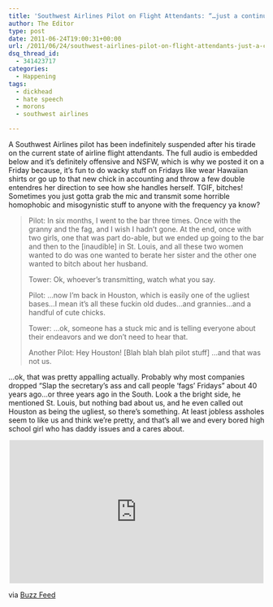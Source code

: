 ```yaml
---
title: 'Southwest Airlines Pilot on Flight Attendants: “…just a continuous stream of gays and grannies and grandes”'
author: The Editor
type: post
date: 2011-06-24T19:00:31+00:00
url: /2011/06/24/southwest-airlines-pilot-on-flight-attendants-just-a-continuous-stream-of-gays-and-grannies-and-grandes/
dsq_thread_id:
  - 341423717
categories:
  - Happening
tags:
  - dickhead
  - hate speech
  - morons
  - southwest airlines

---
```

A Southwest Airlines pilot has been indefinitely suspended after his tirade on the current state of airline flight attendants. The full audio is embedded below and it&#8217;s definitely offensive and NSFW, which is why we posted it on a Friday because, it&#8217;s fun to do wacky stuff on Fridays like wear Hawaiian shirts or go up to that new chick in accounting and throw a few double entendres her direction to see how she handles herself. TGIF, bitches! Sometimes you just gotta grab the mic and transmit some horrible homophobic and misogynistic stuff to anyone with the frequency ya know?

> Pilot: In six months, I went to the bar three times. Once with the granny and the fag, and I wish I hadn&#8217;t gone. At the end, once with two girls, one that was part do-able, but we ended up going to the bar and then to the [inaudible] in St. Louis, and all these two women wanted to do was one wanted to berate her sister and the other one wanted to bitch about her husband.
> 
> Tower: Ok, whoever&#8217;s transmitting, watch what you say.
> 
> Pilot: &#8230;now I&#8217;m back in Houston, which is easily one of the ugliest bases&#8230;I mean it&#8217;s all these fuckin old dudes&#8230;and grannies&#8230;and a handful of cute chicks.
> 
> Tower: &#8230;ok, someone has a stuck mic and is telling everyone about their endeavors and we don&#8217;t need to hear that.
> 
> Another Pilot: Hey Houston! [Blah blah blah pilot stuff] &#8230;and that was not us.

&#8230;ok, that was pretty appalling actually. Probably why most companies dropped &#8220;Slap the secretary&#8217;s ass and call people &#8216;fags&#8217; Fridays&#8221; about 40 years ago&#8230;or three years ago in the South. Look a the bright side, he mentioned St. Louis, but nothing bad about us, and he even called out Houston as being the ugliest, so there&#8217;s something. At least jobless assholes seem to like us and think we&#8217;re pretty, and that&#8217;s all we and every bored high school girl who has daddy issues and a cares about.

<span class="embed-youtube" style="text-align:center; display: block;"><iframe class='youtube-player' type='text/html' width='500' height='282' src='http://www.youtube.com/embed/8dLS8_xM2LI?version=3&#038;rel=1&#038;fs=1&#038;autohide=2&#038;showsearch=0&#038;showinfo=1&#038;iv_load_policy=1&#038;wmode=transparent' allowfullscreen='true' style='border:0;'></iframe></span>

via <a href="http://www.buzzfeed.com/fjelstud/southwest-airlines-pilot-goes-on-rant-about-gays" target="_blank">Buzz Feed</a>